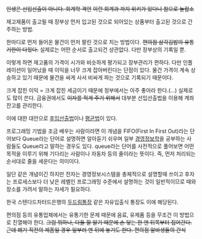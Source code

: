 <del>인생은 선입선출이 아니다. 회계학 격언</del> <del>이런 회계과 까지 위키가 있다니 참으로 놀랍소</del>

재고재품이 출고될 때 장부상 먼저 입고된 것으로 되어있는 상품부터 출고된 것으로 간주하는 방법.

한마디로 먼저 들어온 물건이 먼저 팔린 것으로 치는 방법이다. <del>편의점 삼각김밥의 유통기한이 다됬다.</del> 실제로는 어떤 순서로
출고되건 상관없다. 다만 장부상의 기록일 뿐.

이렇게 하면 재고품의 가격이 시가와 비슷하게 평가되고 장부관리가 편하다. 다만 인플레이션이 일어났을 때 이익을 너무 크게 잡아버린다는 단점이
있다. 물건 가격이 계속 상승하고 있기 때문에 물건을 싸게 사서 비싸게 파는 것으로 기록되기 때문이다.

크게 잡힌 이익 = 크게 잡힌 세금이기 때문에 정부에서는 아주 좋아라 한다.(...) 실제로도 많이 쓴다. 금융권에서도 <del>이자를 적게
주기 위해서</del> 대부분 선입선출법을 이용해 계좌 잔고를 관리한다.

이에 대한 대안으로 [후입선출법](%ED%9B%84%EC%9E%85%EC%84%A0%EC%B6%9C%EB%B2%95.md)이나
[평균법](%ED%8F%89%EA%B7%A0%EB%B2%95.md)이 있다.

프로그래밍 기법을 조금 배우는 사람이라면 이 개념을 FIFO(First In First Out)라는 단어보다 Queue라는 단어로 설명하면
알아듣기 쉬우며 일부 [경영정보학](%EA%B2%BD%EC%98%81%EC%A0%95%EB%B3%B4%ED%95%99.md)을 공부하는
사람들도 Queue라고 말하는 경우도 있다. queue라는 단어를 사전적으로 풀어보면 어떤 목적을 이루기 위해 기다리는 사람이나 자동차 등의
줄이라는 뜻이다. 즉, 먼저 처리되는 순서대로 줄을 세운다는 의미이다.

일단 같은 개념이긴 하지만 전자는 경영정보시스템을 총체적으로 설명할때 쓰이고 후자는 프로세스보다 더 낮은 레벨인 프로그래밍 수준에서 설명하는
것이 일반적이므로 때와 장소를 가려서 말하는 자세가 필요하다.

한국 스텐다드차터드은행의 [두드림통장](%EB%91%90%EB%93%9C%EB%A6%BC%ED%86%B5%EC%9E%A5.md) 같은
자유입출식 통장도 이에 해당된다.

편의점 등의 유통업체에서는 유통기한 문제 때문에 음료, 유제품 등을 무조건 이 방법으로 진열해야 한다. <del>그럼 뭐하나, 다들 잘 알기
때문에 손 닿는 한 맨 뒤쪽부터 집어간다.</del> <del>근데 폐기 직전의 제품일 경우 일부러 맨 뒤에 놓기도 한다. 편의점 알바생들의
간식</del>

